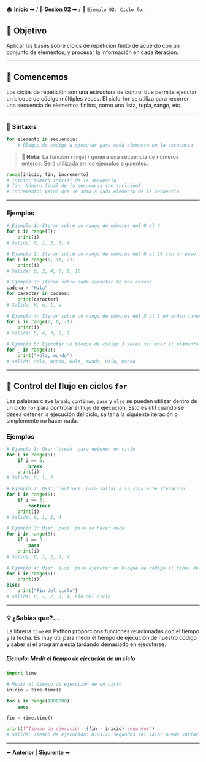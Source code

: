 🏠 [**Inicio**](../../Readme.md) ➡️ / 📖 [**Sesión 02**](../Readme.md) ➡️ / 📝 `Ejemplo 02: Ciclo for`

## 🎯 Objetivo

Aplicar las bases sobre ciclos de repetición finito de acuerdo con un conjunto de elementos, y procesar la información en cada iteración.

---

## 🚀 Comencemos

Los ciclos de repetición son una estructura de control que permite ejecutar un bloque de código múltiples veces. El ciclo `for` se utiliza para recorrer una secuencia de elementos finitos, como una lista, tupla, rango, etc.

---

### 📌 Sintaxis

```python
for elemento in secuencia:
    # Bloque de código a ejecutar para cada elemento en la secuencia
```

> **📝 Nota:**  La función `range()` genera una secuencia de números enteros. Será utilizada en los ejemplos siguientes.

```python
range(inicio, fin, incremento)
# inicio: Número inicial de la secuencia
# fin: Número final de la secuencia (no incluido)
# incremento: Valor que se suma a cada elemento de la secuencia
```

---

### Ejemplos

```python
# Ejemplo 1: Iterar sobre un rango de números del 0 al 4
for i in range(5):
    print(i)
# Salida: 0, 1, 2, 3, 4

# Ejemplo 2: Iterar sobre un rango de números del 0 al 10 con un paso de 2
for i in range(0, 11, 2):
    print(i)
# Salida: 0, 2, 4, 6, 8, 10

# Ejemplo 3: Iterar sobre cada carácter de una cadena
cadena = "Hola"
for caracter in cadena:
    print(caracter)
# Salida: H, o, l, a

# Ejemplo 4: Iterar sobre un rango de números del 5 al 1 en orden inverso
for i in range(5, 0, -1):
    print(i)
# Salida: 5, 4, 3, 2, 1

# Ejemplo 5: Ejecutar un bloque de código 3 veces sin usar el elemento individual
for _ in range(3):
    print("Hola, mundo")
# Salida: Hola, mundo, Hola, mundo, Hola, mundo
```

---

## 🔄 Control del flujo en ciclos `for`

Las palabras clave `break`, `continue`, `pass` y `else` se pueden utilizar dentro de un ciclo `for` para controlar el flujo de ejecución. Esto es útil cuando se desea detener la ejecución del ciclo, saltar a la siguiente iteración o simplemente no hacer nada.

### Ejemplos

```python
# Ejemplo 1: Usar `break` para detener un ciclo
for i in range(5):
    if i == 3:
        break
    print(i)
# Salida: 0, 1, 2

# Ejemplo 2: Usar `continue` para saltar a la siguiente iteración
for i in range(5):
    if i == 3:
        continue
    print(i)
# Salida: 0, 1, 2, 4

# Ejemplo 3: Usar `pass` para no hacer nada
for i in range(5):
    if i == 3:
        pass
    print(i)
# Salida: 0, 1, 2, 3, 4

# Ejemplo 4: Usar `else` para ejecutar un bloque de código al final del ciclo
for i in range(5):
    print(i)
else:
    print("Fin del ciclo")
# Salida: 0, 1, 2, 3, 4, Fin del ciclo
```

---

### 💡 **¿Sabías que?...**

La librería `time` en Python proporciona funciones relacionadas con el tiempo y la fecha. Es muy útil para medir el tiempo de ejecución de nuestro código y saber si el programa está tardando demasiado en ejecutarse.

##### Ejemplo: Medir el tiempo de ejecución de un ciclo

```python
import time

# Medir el tiempo de ejecución de un ciclo
inicio = time.time()

for i in range(1000000):
    pass

fin = time.time()

print(f"Tiempo de ejecución: {fin - inicio} segundos")
# Salida: Tiempo de ejecución: 0.03125 segundos (el valor puede variar)
```

---

⬅️ [**Anterior**](../Readme.md) | [**Siguiente**](../Reto-01/Readme.md) ➡️